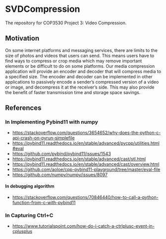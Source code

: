 # SVDCompression
The repository for COP3530 Project 3: Video Compression.

## Motivation
On some internet platforms and messaging services, there are limits to the size of photos and videos that users can send. This means users have to find ways to compress or crop media which may remove important elements or be difficult to do on some platforms. Our media compression application will provide an encoder and decoder that will compress media to a specified size. The encoder and decoder can be implemented in other applications to passively encode a sender’s compressed version of a video or image, and decompress it at the receiver’s side. This may also provide the benefit of faster transmission time and storage space savings.

## References

### In Implementing Pybind11 with numpy
- https://stackoverflow.com/questions/3654652/why-does-the-python-c-api-crash-on-pyrun-simplefile
- https://pybind11.readthedocs.io/en/stable/advanced/pycpp/utilities.html#eval
- https://github.com/pybind/pybind11/issues/1543
- https://pybind11.readthedocs.io/en/stable/advanced/cast/stl.html
- https://pybind11.readthedocs.io/en/stable/advanced/cast/overview.html
- https://github.com/aoloe/cpp-pybind11-playground/tree/master/eval-file
- https://github.com/numpy/numpy/issues/8097
#### In debugging algorithm
- https://stackoverflow.com/questions/70846440/how-to-call-a-python-function-from-c-with-pybind11

### In Capturing Ctrl+C
- https://www.tutorialspoint.com/how-do-i-catch-a-ctrlplusc-event-in-cplusplus